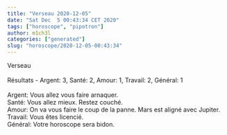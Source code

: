 ```yaml
---
title: "Verseau 2020-12-05"
date: "Sat Dec  5 00:43:34 CET 2020"
tags: ["horoscope", "pipotron"]
author: m1ch3l
categories: ["generated"]
slug: "horoscope/2020-12-05-00:43:34"
---
```


Verseau<br>
<br>
Résultats - Argent: 3, Santé: 2, Amour: 1, Travail: 2, Général: 1<br>
<br>
Argent:  Vous allez vous faire arnaquer. <br>
Santé:   Vous allez mieux. Restez couché.<br>
Amour:   On va vous faire le coup de la panne. Mars est aligné avec Jupiter.<br>
Travail: Vous êtes licencié. <br>
Général: Votre horoscope sera bidon.<br>

